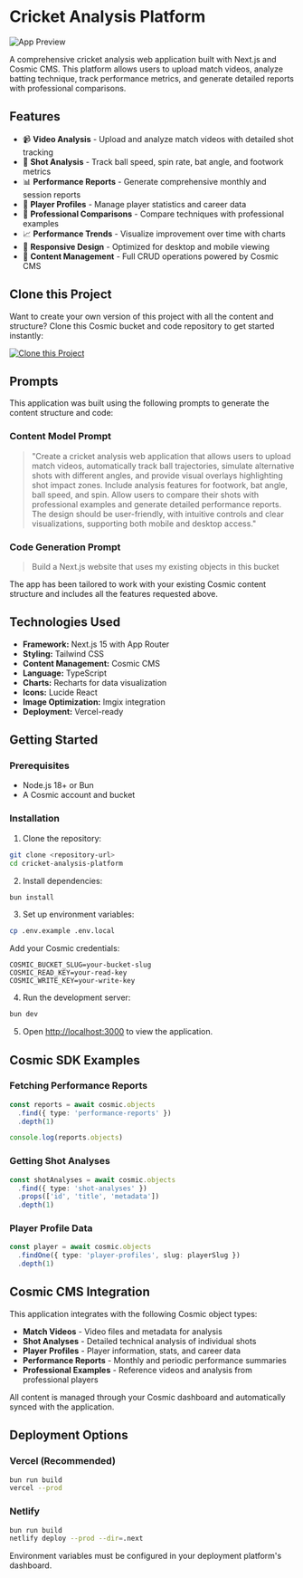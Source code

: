 # Cricket Analysis Platform

![App Preview](https://imgix.cosmicjs.com/eddf5450-a044-11ed-81f2-f50e185dd248-rAHEjUB-L6c.jpg?w=1200&h=300&fit=crop&auto=format,compress)

A comprehensive cricket analysis web application built with Next.js and Cosmic CMS. This platform allows users to upload match videos, analyze batting technique, track performance metrics, and generate detailed reports with professional comparisons.

## Features

- 📹 **Video Analysis** - Upload and analyze match videos with detailed shot tracking
- 🏏 **Shot Analysis** - Track ball speed, spin rate, bat angle, and footwork metrics  
- 📊 **Performance Reports** - Generate comprehensive monthly and session reports
- 👥 **Player Profiles** - Manage player statistics and career data
- 🎯 **Professional Comparisons** - Compare techniques with professional examples
- 📈 **Performance Trends** - Visualize improvement over time with charts
- 🎨 **Responsive Design** - Optimized for desktop and mobile viewing
- 🔐 **Content Management** - Full CRUD operations powered by Cosmic CMS

## Clone this Project

Want to create your own version of this project with all the content and structure? Clone this Cosmic bucket and code repository to get started instantly:

[![Clone this Project](https://img.shields.io/badge/Clone%20this%20Project-29abe2?style=for-the-badge&logo=cosmic&logoColor=white)](https://app.cosmicjs.com/projects/new?clone_bucket=68cfef94d7c81076a7d6c05e&clone_repository=68cff4fdd7c81076a7d6c078)

## Prompts

This application was built using the following prompts to generate the content structure and code:

### Content Model Prompt

> "Create a cricket analysis web application that allows users to upload match videos, automatically track ball trajectories, simulate alternative shots with different angles, and provide visual overlays highlighting shot impact zones. Include analysis features for footwork, bat angle, ball speed, and spin. Allow users to compare their shots with professional examples and generate detailed performance reports. The design should be user-friendly, with intuitive controls and clear visualizations, supporting both mobile and desktop access."

### Code Generation Prompt

> Build a Next.js website that uses my existing objects in this bucket

The app has been tailored to work with your existing Cosmic content structure and includes all the features requested above.

## Technologies Used

- **Framework:** Next.js 15 with App Router
- **Styling:** Tailwind CSS
- **Content Management:** Cosmic CMS
- **Language:** TypeScript
- **Charts:** Recharts for data visualization
- **Icons:** Lucide React
- **Image Optimization:** Imgix integration
- **Deployment:** Vercel-ready

## Getting Started

### Prerequisites

- Node.js 18+ or Bun
- A Cosmic account and bucket

### Installation

1. Clone the repository:
```bash
git clone <repository-url>
cd cricket-analysis-platform
```

2. Install dependencies:
```bash
bun install
```

3. Set up environment variables:
```bash
cp .env.example .env.local
```

Add your Cosmic credentials:
```env
COSMIC_BUCKET_SLUG=your-bucket-slug
COSMIC_READ_KEY=your-read-key
COSMIC_WRITE_KEY=your-write-key
```

4. Run the development server:
```bash
bun dev
```

5. Open [http://localhost:3000](http://localhost:3000) to view the application.

## Cosmic SDK Examples

### Fetching Performance Reports
```typescript
const reports = await cosmic.objects
  .find({ type: 'performance-reports' })
  .depth(1)

console.log(reports.objects)
```

### Getting Shot Analyses
```typescript
const shotAnalyses = await cosmic.objects
  .find({ type: 'shot-analyses' })
  .props(['id', 'title', 'metadata'])
  .depth(1)
```

### Player Profile Data
```typescript
const player = await cosmic.objects
  .findOne({ type: 'player-profiles', slug: playerSlug })
  .depth(1)
```

## Cosmic CMS Integration

This application integrates with the following Cosmic object types:

- **Match Videos** - Video files and metadata for analysis
- **Shot Analyses** - Detailed technical analysis of individual shots
- **Player Profiles** - Player information, stats, and career data
- **Performance Reports** - Monthly and periodic performance summaries
- **Professional Examples** - Reference videos and analysis from professional players

All content is managed through your Cosmic dashboard and automatically synced with the application.

## Deployment Options

### Vercel (Recommended)
```bash
bun run build
vercel --prod
```

### Netlify
```bash
bun run build
netlify deploy --prod --dir=.next
```

Environment variables must be configured in your deployment platform's dashboard.

<!-- README_END -->